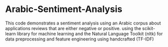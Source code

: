 # Arabic-Sentiment-Analysis
This code demonstrates a sentiment analysis using an Arabic corpus about applications reviews that are either negative or positive. using the scikit-learn library for machine learning and the Natural Language Toolkit (nltk) for data preprocessing and feature engineering using handcrafted (TF-IDF)
